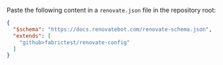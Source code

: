 Paste the following content
in a `renovate.json` file in the repository root:

```json
{
  "$schema": "https://docs.renovatebot.com/renovate-schema.json",
  "extends": [
    "github>fabrictest/renovate-config"
  ]
}
```
